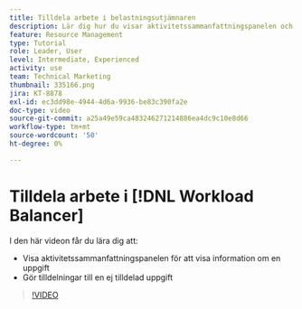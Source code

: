```yaml
---
title: Tilldela arbete i belastningsutjämnaren
description: Lär dig hur du visar aktivitetssammanfattningspanelen och gör tilldelningar till en uppgift som inte är tilldelad.
feature: Resource Management
type: Tutorial
role: Leader, User
level: Intermediate, Experienced
activity: use
team: Technical Marketing
thumbnail: 335166.png
jira: KT-8878
exl-id: ec3dd98e-4944-4d6a-9936-be83c390fa2e
doc-type: video
source-git-commit: a25a49e59ca483246271214886ea4dc9c10e8d66
workflow-type: tm+mt
source-wordcount: '50'
ht-degree: 0%

---
```


# Tilldela arbete i [!DNL Workload Balancer]

I den här videon får du lära dig att:

* Visa aktivitetssammanfattningspanelen för att visa information om en uppgift
* Gör tilldelningar till en ej tilldelad uppgift


>[!VIDEO](https://video.tv.adobe.com/v/335166/?quality=12&learn=on)
